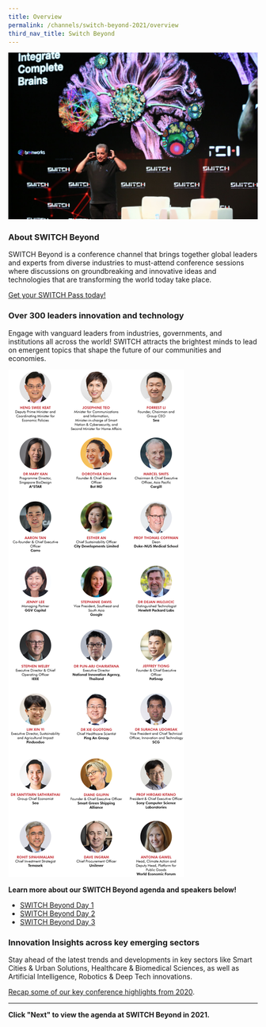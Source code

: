 ```yaml
---
title: Overview
permalink: /channels/switch-beyond-2021/overview
third_nav_title: Switch Beyond
---
```

![](/images/SWITCH%20Connect%205.jpg)
### About SWITCH Beyond
SWITCH Beyond is a conference channel that brings together global leaders and experts from diverse industries to must-attend conference sessions where discussions on groundbreaking and innovative ideas and technologies that are transforming the world today take place. 

[Get your SWITCH Pass today!](https://bit.ly/switch2021reg_web)

### Over 300 leaders innovation and technology
Engage with vanguard leaders from industries, governments, and institutions all across the world! SWITCH attracts the brightest minds to lead on emergent topics that shape the future of our communities and economies.

![Alt text for image on Isomer site](/images/SWITCH_2021_Speakers_Beyond_Overview_Highlights_v4.png)

**Learn more about our SWITCH Beyond agenda and speakers below!**
* [SWITCH Beyond Day 1](/channels/switch-beyond/agenda-day-1)
* [SWITCH Beyond Day 2](/channels/switch-beyond/agenda-day-2)
* [SWITCH Beyond Day 3](/channels/switch-beyond/agenda-day-3)

### Innovation Insights across key emerging sectors
Stay ahead of the latest trends and developments in key sectors like Smart Cities & Urban Solutions, Healthcare & Biomedical Sciences, as well as Artificial Intelligence, Robotics & Deep Tech innovations.

[Recap some of our key conference highlights from 2020](https://notes.switchsg.org).

***
**Click "Next" to view the agenda at SWITCH Beyond in 2021.**